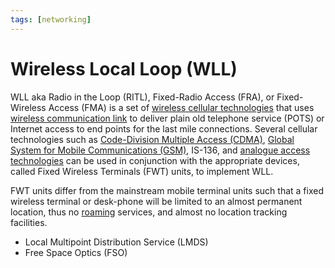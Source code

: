 ```yaml
---
tags: [networking]
---
```


# Wireless Local Loop (WLL)

WLL aka Radio in the Loop (RITL), Fixed-Radio Access (FRA), or Fixed-Wireless
Access (FMA) is a set of [wireless cellular technologies](202303292214.md) that uses
[wireless communication link](202302161842.md) to deliver plain old telephone
service (POTS) or Internet access to end points for the last mile connections.
Several cellular technologies such as [Code-Division Multiple Access (CDMA)](202303302113.md),
[Global System for Mobile Communications (GSM)](202304111937.md), IS-136, and
[analogue access technologies](202303311218.md) can be used in conjunction with
the appropriate devices, called Fixed Wireless Terminals (FWT) units, to
implement WLL.

FWT units differ from the mainstream mobile terminal units such that a fixed
wireless terminal or desk-phone will be limited to an almost permanent location,
thus no [roaming](202303021542.md) services, and almost no location tracking
facilities.

- Local Multipoint Distribution Service (LMDS)
- Free Space Optics (FSO)
